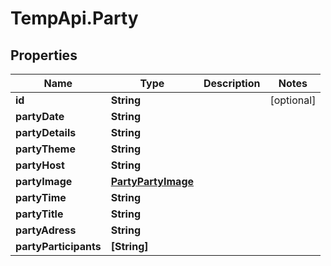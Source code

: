 # TempApi.Party

## Properties

Name | Type | Description | Notes
------------ | ------------- | ------------- | -------------
**id** | **String** |  | [optional] 
**partyDate** | **String** |  | 
**partyDetails** | **String** |  | 
**partyTheme** | **String** |  | 
**partyHost** | **String** |  | 
**partyImage** | [**PartyPartyImage**](PartyPartyImage.md) |  | 
**partyTime** | **String** |  | 
**partyTitle** | **String** |  | 
**partyAdress** | **String** |  | 
**partyParticipants** | **[String]** |  | 


